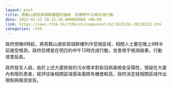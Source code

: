 ```yaml
---
layout: post
title: 馬鞍山頌安邨頌群樓圍封強檢　目標明午12時完成行動
date: 2022-02-22 18:15:58.000000000 +08:00
link: https://news.rthk.hk/rthk/ch/component/k2/1635191-20220222.htm
categories: rthk
---
```


政府傍晚6時起，將馬鞍山頌安邨頌群樓列作受限區域，相關人士要在晚上9時半前接受檢測，政府目標是在明日約中午12時完成行動，並會視乎檢測結果，行動或會延長。

政府發言人說，由於上述大廈排放的污水樣本對新冠病毒檢查呈陽性，懷疑在大廈內有隱形患者，經評估後相關區域感染風險有機會較高，政府決定就相關區域作出限制與檢測宣告。
